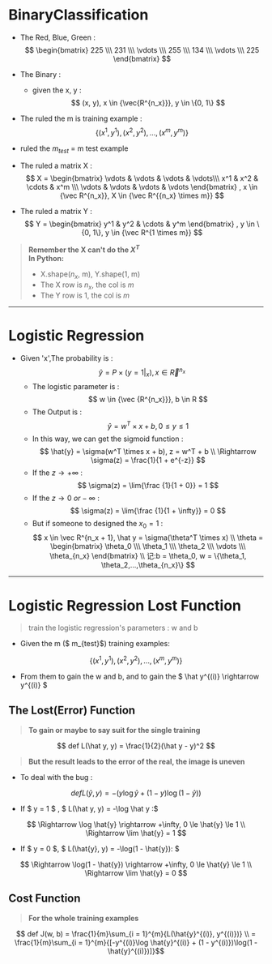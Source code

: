 # BinaryClassification
- The Red, Blue, Green :  
$$ \begin{bmatrix}
225 \\\
231 \\\
\vdots \\\
255 \\\
134 \\\
\vdots \\\
225
\end{bmatrix}
$$

- The Binary :
  - given the x, y :
$$ (x, y), x \in {\vec{R^{n_x}}}, y \in \{0, 1\} $$

- The ruled the m is training example :
$$ \{(x^1, y^1), (x^2, y^2), ..., (x^m, y^m)\} $$
- ruled the $m_{test}$ = m test example
- The ruled a matrix X :
$$ X = 
\begin{bmatrix}
\vdots & \vdots & \vdots & \vdots\\\
x^1 & x^2 & \cdots & x^m \\\
\vdots & \vdots & \vdots & \vdots 
\end{bmatrix}
, x \in {\vec R^{n_x}}, X \in {\vec R^{{n_x} \times m}}
$$ 
- The ruled a matrix Y :
$$ Y = 
\begin{bmatrix}
y^1 & y^2 & \cdots & y^m
\end{bmatrix}
, y \in \{0, 1\}, y \in {\vec R^{1 \times m}}
$$
> **Remember the X can't do the $X^T$**  
> **In Python:**  
> - X.shape($n_x$, m), Y.shape(1, m)
> - The X row is $n_x$, the col is $m$
> - The Y row is $1$, the col is $m$

---  

# Logistic Regression
- Given 'x',The probability is :
$$ \hat{y} = P\times(y = 1 | _x), x\in{\vec R^{n_x}} $$ 
  - The logistic parameter is :
$$ w \in {\vec {R^{n_x}}}, b \in R $$
  - The Output is :
$$ \hat{y} = w^T \times x + b , 0 \leq y \leq 1 $$
  - In this way, we can get the sigmoid function :
$$ \hat{y} = \sigma(w^T \times x + b), z = w^T + b \\
\Rightarrow \sigma(z) = \frac{1}{1 + e^{-z}}
$$
  - If the $z \rightarrow +\infty$ :
$$ \sigma(z) = \lim{\frac {1}{1 + 0}} = 1 $$
  - If the $z \rightarrow 0 \ or -\infty$ :
$$ \sigma(z) = \lim{\frac {1}{1 + \infty}} = 0 $$  
  - But if someone to designed the $x_0 = 1$ :
$$
    x \in \vec R^{n_x + 1},
    \hat y = \sigma(\theta^T \times x) \\
    \theta = 
    \begin{bmatrix}
    \theta_0 \\\
    \theta_1 \\\
    \theta_2 \\\
    \vdots \\\
    \theta_{n_x}
    \end{bmatrix} \\
    记:b = \theta_0, w = \{\theta_1, \theta_2,...,\theta_{n_x}\}
$$

---  

# Logistic Regression Lost Function
> train the logistic regression's parameters : w and b

- Given the m ($ m_{test}$) training examples:

$$ \{(x^1, y^1), (x^2, y^2), ..., (x^m, y^m)\}$$  

- From them to gain the w and b, and to gain the $ \hat y^{(i)} \rightarrow y^{(i)} $

## The Lost(Error) Function
> **To gain or maybe to say suit for the single training**

$$ def L(\hat y, y) = \frac{1}{2}(\hat y - y)^2 $$  
> **But the result leads to the error of the real, the image is uneven**  

- To deal with the bug :

$$ def L(\hat y, y) = -(y\log \hat{y} + (1 - y)\log(1 - \hat y)) $$  

- If $ y = 1 $ , $ L(\hat y, y) = -\log \hat y :$ 

$$ \Rightarrow \log \hat{y} \rightarrow +\infty, 0 \le \hat{y} \le 1 \\ \Rightarrow \lim \hat{y} = 1 $$

- If $ y = 0 $, $ L(\hat{y}, y) = -\log(1 - \hat{y}): $  

$$ \Rightarrow \log(1 - \hat{y}) \rightarrow +\infty, 0 \le \hat{y} \le 1 \\ \Rightarrow \lim \hat{y} = 0 $$  

## Cost Function
> **For the whole training examples**  

$$ def J(w, b) = \frac{1}{m}\sum_{i = 1}^{m}{L(\hat{y}^{(i)}, y^{(i)})} \\ = \frac{1}{m}\sum_{i = 1}^{m}{[-y^{(i)}\log \hat{y}^{(i)} + (1 - y^{(i)})\log(1 - \hat{y}^{(i)})]}$$